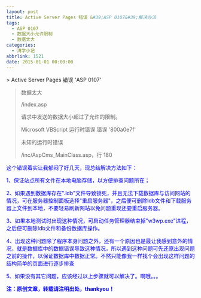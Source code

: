 ```yaml
---
layout: post
title: Active Server Pages 错误 &#39;ASP 0107&#39;解决办法
tags:
  - ASP 0107
  - 数据大小允许限制
  - 数据太大
categories:
  - 清学小记
abbrlink: 1521
date: 2015-01-01 00:00:00
---
```


<!-- build time:Sat Jun 23 2018 12:05:15 GMT+0800 (中国标准时间) -->> Active Server Pages 错误 'ASP 0107'
> 
> 数据太大
> 
> /index.asp
> 
> 请求中发送的数据大小超过了允许的限制。
> 
> Microsoft VBScript 运行时错误 错误 '800a0e7f'
> 
> 未知的运行时错误
> 
> /inc/AspCms_MainClass.asp，行 180

<span style="color:#00f">这个错误着实让我郁闷了好几天，现总结解决方法如下：</span>

<span style="color:#00f">1、保证站点所有文件在本地电脑存储，以方便排查问题所在；</span>

<span style="color:#00f">2、如果遇到数据库存在".ldb"文件导致锁死，并且无法下载数据库与访问网站的情况，可在服务器控制面板选择"重启服务器"，之后便可删除ldb文件和下载服务器上文件到本地，不要轻易刷新网站以免问题重现还要重启服务器。</span>

<span style="color:#00f">3、如果本地测试时出现这种情况，可启动任务管理器结束掉"w3wp.exe"进程，之后便可删除ldb文件和备份数据库操作。</span>

<span style="color:#00f">4、出现这种问题除了程序本身问题之外，还有一个原因也是最让我感到意外的情况，就是数据库中的数据错误导致这种情况，所以遇到这种问题可先还原出现问题之前的操作，以保证数据库中数据正常。不然只能像我一样找个会出现这样问题的结构简单的页面进行逐步排查</span>

<span style="color:#00f">5、如果没有其它问题，应该经过以上步骤就可以解决了。啊哦。。。</span>

**<span style="color:#00f">注：原创文章，转载请注明出处，thankyou！</span>**
<!-- rebuild by neat -->